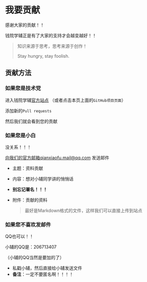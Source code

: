 # 我要贡献

感谢大家的贡献！！

钱院学辅正是有了大家的支持才会越变越好！！



> 知识来源于思考，思考来源于创作！
>
> Stay hungry, stay foolish.



## 贡献方法

### 如果您是技术党

进入钱院学辅[官方站点](https://github.com/qyxf/qyxf.github.io) （或者点击本页上面的`GitHub项目页面`）

添加新的`Pull requests`

然后我们就会看到您的贡献

### 如果您是小白

没关系！！！

向我们的官方邮箱qianxiaofu.mail@qq.com 发送邮件

- 主题：资料贡献

- 内容：想对小辅同学讲的悄悄话

- **别忘记署名！！！**

- 附件：贡献的资料

  > 最好是Markdown格式的文件，这样我们可以直接上传到站点
  >
  > 

### 如果您不喜欢发邮件

QQ也可以！！

小辅的QQ是：206713407

（小辅的QQ当然是要加的了）

- 私戳小辅，然后直接给小辅发送文件
- **备注**：一定不要匿名啊！！！！



